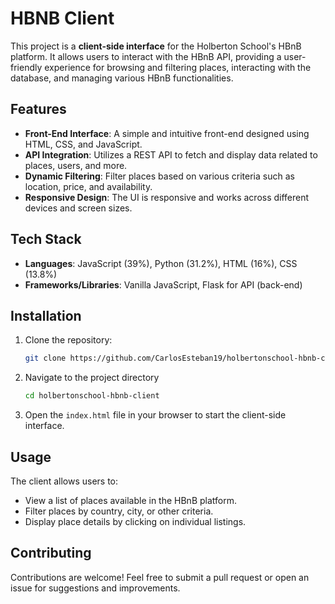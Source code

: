 # HBNB Client

This project is a **client-side interface** for the Holberton School's HBnB platform. It allows users to interact with the HBnB API, providing a user-friendly experience for browsing and filtering places, interacting with the database, and managing various HBnB functionalities.

## Features

- **Front-End Interface**: A simple and intuitive front-end designed using HTML, CSS, and JavaScript.
- **API Integration**: Utilizes a REST API to fetch and display data related to places, users, and more.
- **Dynamic Filtering**: Filter places based on various criteria such as location, price, and availability.
- **Responsive Design**: The UI is responsive and works across different devices and screen sizes.

## Tech Stack

- **Languages**: JavaScript (39%), Python (31.2%), HTML (16%), CSS (13.8%)
- **Frameworks/Libraries**: Vanilla JavaScript, Flask for API (back-end)

## Installation

1. Clone the repository:
   ```bash
   git clone https://github.com/CarlosEsteban19/holbertonschool-hbnb-client.git
2. Navigate to the project directory
   ```bash
   cd holbertonschool-hbnb-client
3. Open the `index.html` file in your browser to start the client-side interface.

## Usage
The client allows users to:

- View a list of places available in the HBnB platform.
- Filter places by country, city, or other criteria.
- Display place details by clicking on individual listings.

## Contributing
Contributions are welcome! Feel free to submit a pull request or open an issue for suggestions and improvements.
